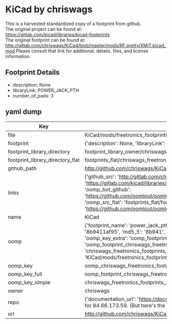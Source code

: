 # KiCad by chriswags  
This is a harvested standardized copy of a footprint from github.  
The original project can be found at:  
https://gitlab.com/kicad/libraries/kicad-footprints  
The original footprint can be found at:
http://gitlab.com/chriswags/KiCad/blob/master/mods/RF.pretty/XMIT.kicad_mod
Please consult that link for additional, details, files, and license information.  
## Footprint Details
* description: None  
* libraryLink: POWER_JACK_PTH  
* number_of_pads: 3  
## yaml dump  
| Key | Value |  
| --- | --- |  
| file | KiCad/mods/freetronics_footprints.pretty/POWER_JACK_PTH.kicad_mod |  
| footprint | {'description': None, 'libraryLink': 'POWER_JACK_PTH', 'number_of_pads': 3} |  
| footprint_library_directory | footprint_library_owner/chriswags_KiCad |  
| footprint_library_directory_flat | footprints_flat/chriswags_freetronics_footprints_power_jack_pth/working |  
| github_path | http://github.com/chriswags/KiCad/blob/master/mods/freetronics_footprints.pretty/POWER_JACK_PTH.kicad_mod |  
| links | {'github_src': 'http://gitlab.com/chriswags/KiCad/blob/master/mods/RF.pretty/XMIT.kicad_mod', 'github_src_repo': 'https://gitlab.com/kicad/libraries/kicad-footprints', 'oomp_bot': 'footprints/chriswags_freetronics_footprints_power_jack_pth/working', 'oomp_bot_github': 'https://github.com/oomlout/oomlout_oomp_footprint_bot/tree/main/footprints/chriswags_freetronics_footprints_power_jack_pth/working', 'oomp_src_flat': 'footprints_flat/footprints_flat/chriswags_freetronics_footprints_power_jack_pth/working', 'oomp_src_flat_github': 'https://github.com/oomlout/oomlout_oomp_footprint_src/tree/main/footprints_flat/chriswags_freetronics_footprints_power_jack_pth/working'} |  
| name | KiCad |  
| oomp | {'footprint_name': 'power_jack_pth', 'library_name': 'freetronics_footprints', 'md5': '8b9411af9580526ca2f6509d703c3eba', 'md5_10': '8b9411af95', 'md5_5': '8b941', 'md5_6': '8b9411', 'oomp_key': 'oomp_chriswags_freetronics_footprints_power_jack_pth', 'oomp_key_extra': 'oomp_footprint_chriswags_freetronics_footprints_power_jack_pth', 'oomp_key_full': 'oomp_footprint_chriswags_freetronics_footprints_power_jack_pth_8b9411', 'oomp_key_simple': 'chriswags_freetronics_footprints_power_jack_pth', 'original_filename': 'KiCad/mods/freetronics_footprints.pretty/POWER_JACK_PTH.kicad_mod', 'owner_name': 'chriswags'} |  
| oomp_key | oomp_chriswags_freetronics_footprints_power_jack_pth |  
| oomp_key_full | oomp_footprint_chriswags_freetronics_footprints_power_jack_pth |  
| oomp_key_simple | chriswags_freetronics_footprints_power_jack_pth |  
| owner | chriswags |  
| repo | {'documentation_url': 'https://docs.github.com/rest/overview/resources-in-the-rest-api#rate-limiting', 'message': "API rate limit exceeded for 84.66.173.59. (But here's the good news: Authenticated requests get a higher rate limit. Check out the documentation for more details.)"} |  
| url | http://github.com/chriswags/KiCad |  

